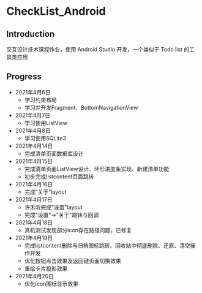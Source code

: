 # CheckList_Android

## Introduction
交互设计技术课程作业，使用 Android Studio 开发，一个类似于 Todo list 的工具类应用

## Progress
-  2021年4月6日
   -  学习约束布局
   -  学习并开发Fragment、BottomNavigationView
-  2021年4月7日
   -  学习使用ListView
-  2021年4月8日
   -  学习使用SQLite3
-  2021年4月14日
   -  完成清单页面数据库设计
-  2021年4月15日
   -  完成清单页面ListView设计、环形进度条实现、新建清单功能
   -  初步完成listcontent页面跳转
-  2021年4月16日
   -  完成"关于"layout
-  2021年4月17日
   -  许禾昕完成"设置"layout
   -  完成"设置"->"关于"跳转与回调
-  2021年4月18日
   -  真机测试发现部分icon存在路径问题，已修复
-  2021年4月19日
   -  完成listcontent删除与归档图标跳转、回收站中彻底删除、还原、清空操作开发
   -  优化按钮点击效果及返回键页面切换效果
   -  重绘卡片投影效果
-  2021年4月20日
   -  优化icon图标显示效果
